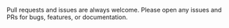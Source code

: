Pull requests and issues are always welcome. Please open any issues and PRs for bugs, features, or documentation.
